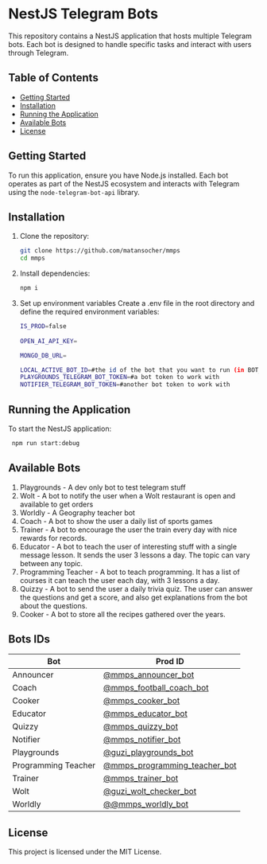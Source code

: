 # NestJS Telegram Bots

This repository contains a NestJS application that hosts multiple Telegram bots. Each bot is designed to handle specific tasks and interact with users through Telegram.

## Table of Contents
- [Getting Started](#getting-started)
- [Installation](#installation)
- [Running the Application](#running-the-application)
- [Available Bots](#available-bots)
- [License](#license)

## Getting Started
To run this application, ensure you have Node.js installed. Each bot operates as part of the NestJS ecosystem and interacts with Telegram using the `node-telegram-bot-api` library.

## Installation
1. Clone the repository:
   ```bash
   git clone https://github.com/matansocher/mmps
   cd mmps
   ```
2. Install dependencies:
   ```bash
   npm i
   ```
3. Set up environment variables
   Create a .env file in the root directory and define the required environment variables:
   ```bash
   IS_PROD=false
    
   OPEN_AI_API_KEY=

   MONGO_DB_URL=
   
   LOCAL_ACTIVE_BOT_ID=#the id of the bot that you want to run (in BOT_CONFIG of each bot)
   PLAYGROUNDS_TELEGRAM_BOT_TOKEN=#a bot token to work with
   NOTIFIER_TELEGRAM_BOT_TOKEN=#another bot token to work with
   ```


## Running the Application
To start the NestJS application:

   ```bash
    npm run start:debug
   ```

## Available Bots
1. Playgrounds - A dev only bot to test telegram stuff
2. Wolt - A bot to notify the user when a Wolt restaurant is open and available to get orders
3. Worldly - A Geography teacher bot
4. Coach - A bot to show the user a daily list of sports games
5. Trainer - A bot to encourage the user the train every day with nice rewards for records.
6. Educator - A bot to teach the user of interesting stuff with a single message lesson. It sends the user 3 lessons a day. The topic can vary between any topic.
7. Programming Teacher - A bot to teach programming. It has a list of courses it can teach the user each day, with 3 lessons a day.
8. Quizzy - A bot to send the user a daily trivia quiz. The user can answer the questions and get a score, and also get explanations from the bot about the questions.
9. Cooker - A bot to store all the recipes gathered over the years.

## Bots IDs

| **Bot**             | **Prod ID**                                                                                |
|---------------------|--------------------------------------------------------------------------------------------|
| Announcer           | [@mmps_announcer_bot](https://web.telegram.org/k/#@mmps_announcer_bot)                     |
| Coach               | [@mmps_football_coach_bot](https://web.telegram.org/k/#@mmps_football_coach_bot)           |
| Cooker              | [@mmps_cooker_bot](https://web.telegram.org/k/#@mmps_cooker_bot)           |
| Educator            | [@mmps_educator_bot](https://web.telegram.org/k/#@mmps_educator_bot)                       |
| Quizzy              | [@mmps_quizzy_bot](https://web.telegram.org/k/#@mmps_quizzy_bot)                       |
| Notifier            | [@mmps_notifier_bot](https://web.telegram.org/k/#@mmps_notifier_bot)                       |
| Playgrounds         | [@guzi_playgrounds_bot](https://web.telegram.org/k/#@guzi_playgrounds_bot)                 |
| Programming Teacher | [@mmps_programming_teacher_bot](https://web.telegram.org/k/#@mmps_programming_teacher_bot) |
| Trainer             | [@mmps_trainer_bot](https://web.telegram.org/k/#@mmps_trainer_bot)                         |
| Wolt                | [@guzi_wolt_checker_bot](https://web.telegram.org/k/#@guzi_wolt_checker_bot)               |
| Worldly             | [@@mmps_worldly_bot](https://web.telegram.org/k/#@mmps_worldly_staging_bot)               |

## License
This project is licensed under the MIT License.